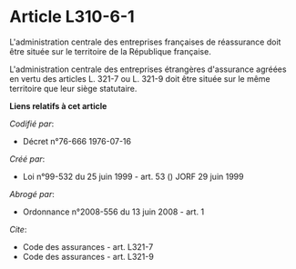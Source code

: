 # Article L310-6-1

L'administration centrale des entreprises françaises de réassurance doit être située sur le territoire de la République
française.

L'administration centrale des entreprises étrangères d'assurance agréées en vertu des articles L. 321-7 ou L. 321-9 doit être
située sur le même territoire que leur siège statutaire.

**Liens relatifs à cet article**

_Codifié par_:

  - Décret n°76-666 1976-07-16

_Créé par_:

  - Loi n°99-532 du 25 juin 1999 - art. 53 () JORF 29 juin 1999

_Abrogé par_:

  - Ordonnance n°2008-556 du 13 juin 2008 - art. 1

_Cite_:

  - Code des assurances - art. L321-7
  - Code des assurances - art. L321-9
